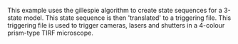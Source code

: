 This example uses the gillespie algorithm to create state sequences for a 3-state model. This state sequence is then 'translated' to a triggering file. This triggering file is used to trigger cameras, lasers and shutters in a 4-colour prism-type TIRF microscope.
